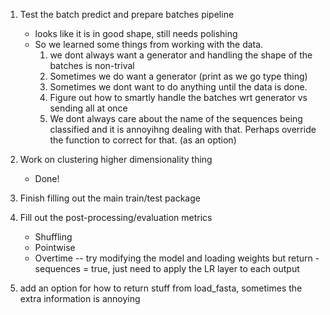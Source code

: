 1) Test the batch predict and prepare batches pipeline
    - looks like it is in good shape, still needs polishing
    - So we learned some things from working with the data.
        1) we dont always want a generator and handling the shape of the batches is non-trival
        2) Sometimes we do want a generator (print as we go type thing)
        3) Sometimes we dont want to do anything until the data is done.
        4) Figure out how to smartly handle the batches wrt generator vs sending all at once
        5) We dont always care about the name of the sequences being classified and it is annoyihng dealing with that. Perhaps override the function to correct for that. (as an option)

2) Work on clustering higher dimensionality thing   
    - Done!

2) Finish filling out the main train/test package

3) Fill out the post-processing/evaluation metrics
    - Shuffling
    - Pointwise
    - Overtime -- try modifying the model and loading weights but return - sequences = true, just need to apply the LR layer to each output
    

4) add an option for how to return stuff from load_fasta, sometimes the extra information is annoying
